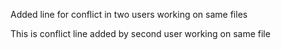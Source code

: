 
Added line for conflict in two users working on same files

This is conflict line added by second user working on same file

